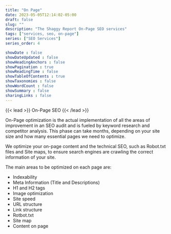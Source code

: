 ```yaml
---
title: "On Page"
date: 2023-05-05T12:14:02-05:00
draft: false
slug: ""
description: "The Shaggy Report On-Page SEO services"
tags: ["services, seo, on-page"]
series: ["SEO Services"]
series_order: 4

showDate : false
showDateUpdated : false
showHeadingAnchors : false
showPagination : true
showReadingTime : false
showTableOfContents : true
showTaxonomies : false 
showWordCount : false
showSummary : false
sharingLinks : false
---
```

{{< lead >}}
On-Page SEO
{{< /lead >}}

On-Page optimization is the actual implementation of all the areas of improvement in an SEO audit and is fueled by keyword research and competitor analysis. This phase can take months, depending on your site size and how many essential pages we need to optimize.
 
We optimize your on-page content and the technical SEO, such as Robot.txt files and Site maps, to ensure search engines are crawling the correct information of your site.

The main areas to be optimized on each page are:

* Indexability
* Meta Information (Title and Descriptions)
* H1 and H2 tags
* Image optimization
* Site speed
* URL structure
* Link structure
* Rotbot.txt
* Site map
* Content on page

